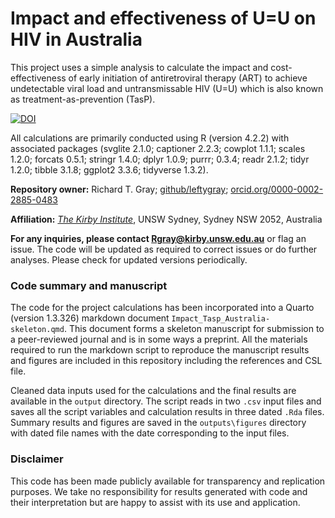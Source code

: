 # Impact and effectiveness of U=U on HIV in Australia

This project uses a simple analysis to calculate the impact and
cost-effectiveness of early initiation of antiretroviral therapy (ART) to
achieve undetectable viral load and untransmissable HIV (U=U) which is also
known as treatment-as-prevention (TasP). 

[![DOI](https://zenodo.org/badge/DOI/10.5281/zenodo.786557.svg)](https://doi.org/10.5281/zenodo.78655776)

All calculations are primarily conducted using R (version 4.2.2) with associated
packages (svglite 2.1.0; captioner 2.2.3; cowplot 1.1.1; scales 1.2.0; forcats
0.5.1; stringr 1.4.0; dplyr 1.0.9; purrr; 0.3.4; readr 2.1.2; tidyr 1.2.0;
tibble 3.1.8; ggplot2 3.3.6; tidyverse 1.3.2). 
  
**Repository owner:** Richard T. Gray; [github/leftygray](https://github.com/leftygray); 
[orcid.org/0000-0002-2885-0483](https://orcid.org/0000-0002-2885-0483)

**Affiliation:** [_The Kirby Institute_](https://kirby.unsw.edu.au/), UNSW Sydney, Sydney NSW 2052, Australia

**For any inquiries, please contact Rgray@kirby.unsw.edu.au** or flag an issue.
The code will be updated as required to correct issues or do further analyses.
Please check for updated versions periodically.

### Code summary and manuscript

The code for the project calculations has been incorporated into a Quarto
(version 1.3.326) markdown document `Impact_Tasp_Australia-skeleton.qmd`. This
document forms a skeleton manuscript for submission to a peer-reviewed journal
and is in some ways a preprint. All the materials required to run the markdown
script to reproduce the manuscript results and figures are included in this
repository including the references and CSL file. 

Cleaned data inputs used for the calculations and the final results are
available in the `output` directory. The script reads in two `.csv` input files
and saves all the script variables and calculation results in three dated `.Rda`
files.  Summary results and figures are saved in the `outputs\figures` directory
with dated file names with the date corresponding to the input files.

### Disclaimer

This code has been made publicly available for transparency and replication
purposes. We take no responsibility for results generated with code and their
interpretation but are happy to assist with its use and application. 
